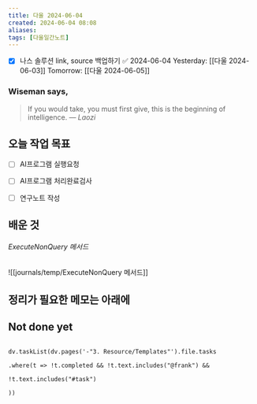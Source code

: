 ```yaml
---
title: 다울 2024-06-04
created: 2024-06-04 08:08
aliases: 
tags: [다울일간노트]
---
```

- [x] 나스 솔루션 link, source 백업하기 ✅ 2024-06-04
Yesterday: [[다울 2024-06-03]]
Tomorrow: [[다울 2024-06-05]]

### Wiseman says,
> If you would take, you must first give, this is the beginning of intelligence.
> — <cite>Laozi</cite>


## 오늘 작업 목표
- [ ] AI프로그램 실행요청
- [ ] AI프로그램 처리완료검사
- [ ] 연구노트 작성


## 배운 것
###### ExecuteNonQuery 메서드
![[journals/temp/ExecuteNonQuery 메서드]]


## 정리가 필요한 메모는 아래에

## Not done yet

```dataviewjs

dv.taskList(dv.pages('-"3. Resource/Templates"').file.tasks

.where(t => !t.completed && !t.text.includes("@frank") &&

!t.text.includes("#task")

))

```
